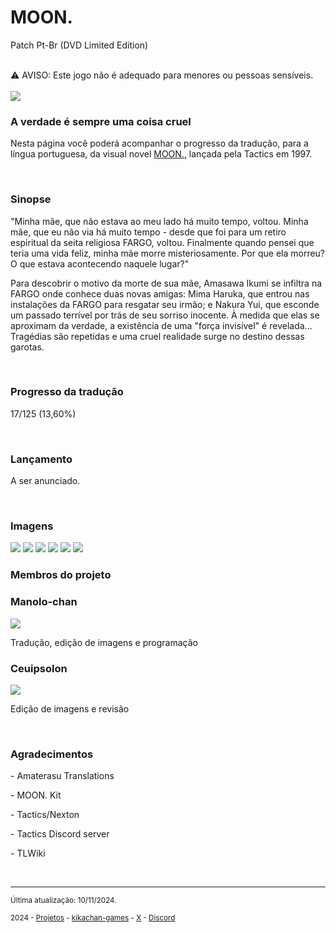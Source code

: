 <h1>MOON.</h1>
<p>Patch Pt-Br (DVD Limited Edition)</p>
<br/>
⚠️ AVISO: Este jogo não é adequado para menores ou pessoas sensíveis.
<br/>
<br/>
<img src="https://kikachangames.github.io/moon/cover_moon.jpg">
<br/>

<h3>A verdade é sempre uma coisa cruel</h3>
<p>Nesta página você poderá acompanhar o progresso da tradução, para a língua portuguesa, da visual novel <a href="https://vndb.org/v15" target="_blank">MOON.</a>, lançada pela Tactics em 1997.</p>
<br/>

<h3>Sinopse</h3>
<p>"Minha mãe, que não estava ao meu lado há muito tempo, voltou. Minha mãe, que eu não via há muito tempo - desde que foi para um retiro espiritual da seita religiosa FARGO, voltou. Finalmente quando pensei que teria uma vida feliz, minha mãe morre misteriosamente. Por que ela morreu? O que estava acontecendo naquele lugar?"</p>

<p>Para descobrir o motivo da morte de sua mãe, Amasawa Ikumi se infiltra na FARGO onde conhece duas novas amigas: Mima Haruka, que entrou nas instalações da FARGO para resgatar seu irmão; e Nakura Yui, que esconde um passado terrível por trás de seu sorriso inocente. À medida que elas se aproximam da verdade, a existência de uma "força invisível" é revelada... Tragédias são repetidas e uma cruel realidade surge no destino dessas garotas.</p>
<br/>

<h3>Progresso da tradução</h3>
<p>17/125 (13,60%)</p>
<br/>
  
<h3>Lançamento</h3>
<p>A ser anunciado.</p>
<br/>

<h3>Imagens</h3>
<img src="https://kikachangames.github.io/moon/00.png">
<img src="https://kikachangames.github.io/moon/01.png">
<img src="https://kikachangames.github.io/moon/02.png">
<img src="https://kikachangames.github.io/moon/03.png">
<img src="https://kikachangames.github.io/moon/04.png">
<img src="https://kikachangames.github.io/moon/05.png">
<br/>

<h3>Membros do projeto</h3>

<h3>Manolo-chan</h3>
<img src="https://kikachangames.github.io/air/manolo.png">
<p>Tradução, edição de imagens e programação</p>

<h3>Ceuipsolon</h3>
<img src="https://kikachangames.github.io/higanbana1-pt-br/ceuipsolon.png">
<p>Edição de imagens e revisão</p>
<br/>

<h3>Agradecimentos</h3>
<p>- Amaterasu Translations</p>
<p>- MOON. Kit</p>
<p>- Tactics/Nexton</p>
<p>- Tactics Discord server</p>
<p>- TLWiki</p>
<br/>

<hr>
<p><small>Última atualização: 10/11/2024.</small></p>
<p><small>2024 - <a href="https://kikachangames.github.io/projetos/">Projetos</a> - <a href="https://kikachan-games.itch.io/" target="_blank">kikachan-games</a> - <a href="https://twitter.com/kikachangames/" target="_blank">X</a> - <a href="https://discord.gg/jsm8yKtu2E" target="_blank">Discord</a></small></p>
